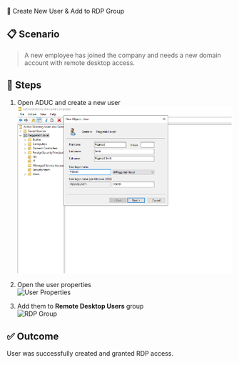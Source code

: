  👤 Create New User & Add to RDP Group

## 📋 Scenario

> A new employee has joined the company and needs a new domain account with remote desktop access.

## 🧪 Steps

1. Open ADUC and create a new user  
   ![Create User](https://github.com/ReggieS22/active-directory-helpdesk-labs/blob/9415fc7d71b104a5adb94b8afa92cbe5f0f89411/Creating%20a%20new%20user%20account%20and%20add%20to%20a%20remote%20desktop%20user/creation%201.png)

2. Open the user properties  
   ![User Properties](./screenshots/user-properties.png)

3. Add them to **Remote Desktop Users** group  
   ![RDP Group](./screenshots/add-to-remote-desktop-group.png)

## ✅ Outcome

User was successfully created and granted RDP access.
